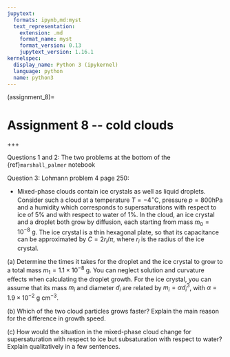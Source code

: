```yaml
---
jupytext:
  formats: ipynb,md:myst
  text_representation:
    extension: .md
    format_name: myst
    format_version: 0.13
    jupytext_version: 1.16.1
kernelspec:
  display_name: Python 3 (ipykernel)
  language: python
  name: python3
---
```


(assignment_8)=
# Assignment 8 -- cold clouds

+++

Questions 1 and 2: The two problems at the bottom of the {ref}`marshall_palmer` notebook


Question 3: Lohmann problem 4 page 250:

  - Mixed-phase clouds contain ice crystals as well as liquid droplets. Consider such a cloud at a temperature $T=-4^{\circ} \mathrm{C}$, pressure $p=800 \mathrm{hPa}$ and a humidity which corresponds to supersaturations with respect to ice of $5 \%$ and with respect to water of $1 \%$. In the cloud, an ice crystal and a droplet both grow by diffusion, each starting from mass $m_0=10^{-8} \mathrm{~g}$. The ice crystal is a thin hexagonal plate, so that its capacitance can be approximated by $C=2 r_i / \pi$, where $r_i$ is the radius of the ice crystal.

  (a) Determine the times it takes for the droplet and the ice crystal to grow to a total mass $m_1=1.1 \times 10^{-8} \mathrm{~g}$. You can neglect solution and curvature effects when calculating the droplet growth. For the ice crystal, you can assume that its mass $m_i$ and diameter $d_i$ are related by $m_i=\alpha d_i^3$, with $\alpha=1.9 \times 10^{-2} \mathrm{~g} \mathrm{~cm}^{-3}$.

  (b) Which of the two cloud particles grows faster? Explain the main reason for the difference in growth speed.

  (c) How would the situation in the mixed-phase cloud change for supersaturation with respect to ice but subsaturation with respect to water? Explain qualitatively in a few sentences.

```{code-cell} ipython3

```
